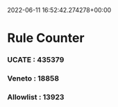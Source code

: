 2022-06-11 16:52:42.274278+00:00
# Rule Counter 
 ### UCATE : 435379

 ### Veneto : 18858

 ### Allowlist : 13923